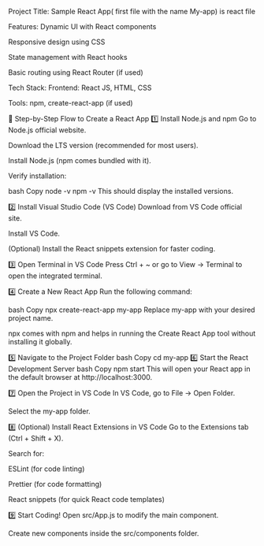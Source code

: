 Project Title:
Sample React App( first file with the name My-app) is react file

Features:
Dynamic UI with React components

Responsive design using CSS

State management with React hooks

Basic routing using React Router (if used)

Tech Stack:
Frontend: React JS, HTML, CSS

Tools: npm, create-react-app (if used)

🚀 Step-by-Step Flow to Create a React App
1️⃣ Install Node.js and npm
Go to Node.js official website.

Download the LTS version (recommended for most users).

Install Node.js (npm comes bundled with it).

Verify installation:

bash
Copy
node -v
npm -v
This should display the installed versions.

2️⃣ Install Visual Studio Code (VS Code)
Download from VS Code official site.

Install VS Code.

(Optional) Install the React snippets extension for faster coding.

3️⃣ Open Terminal in VS Code
Press Ctrl + ~ or go to View → Terminal to open the integrated terminal.

4️⃣ Create a New React App
Run the following command:

bash
Copy
npx create-react-app my-app
Replace my-app with your desired project name.

npx comes with npm and helps in running the Create React App tool without installing it globally.

5️⃣ Navigate to the Project Folder
bash
Copy
cd my-app
6️⃣ Start the React Development Server
bash
Copy
npm start
This will open your React app in the default browser at http://localhost:3000.

7️⃣ Open the Project in VS Code
In VS Code, go to File → Open Folder.

Select the my-app folder.

8️⃣ (Optional) Install React Extensions in VS Code
Go to the Extensions tab (Ctrl + Shift + X).

Search for:

ESLint (for code linting)

Prettier (for code formatting)

React snippets (for quick React code templates)

9️⃣ Start Coding!
Open src/App.js to modify the main component.

Create new components inside the src/components folder.
